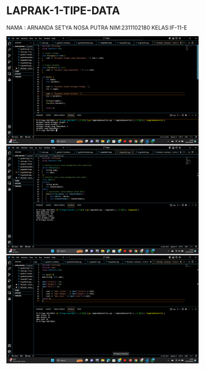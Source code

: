 # LAPRAK-1-TIPE-DATA
NAMA : ARNANDA SETYA NOSA PUTRA
NIM:2311102180
KELAS:IF-11-E


![alt text](https://github.com/arnadd72/ss-hasil-run-guided-/blob/main/ss%20hasil%20running%20unguided%201/unguided%201.png?raw=true)
![alt text](https://github.com/arnadd72/ss-hasil-run-guided-/blob/main/ss%20hasil%20running%20unguided%201/unguided%202.png?raw=true)
![alt text](https://github.com/arnadd72/ss-hasil-run-guided-/blob/main/ss%20hasil%20running%20unguided%201/unguided%203.png?raw=true)


